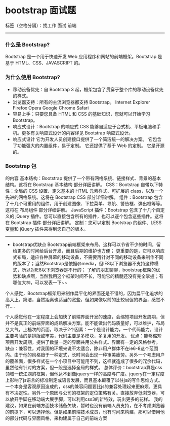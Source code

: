 # bootstrap 面试题

标签（空格分隔）：找工作 面试 前端

---
### 什么是 Bootstrap?
Bootstrap 是一个用于快速开发 Web 应用程序和网站的前端框架。Bootstrap 是基于 HTML、CSS、JAVASCRIPT 的。

### 为什么使用 Bootstrap?
- 移动设备优先：自 Bootstrap 3 起，框架包含了贯穿于整个库的移动设备优先的样式。
- 浏览器支持：所有的主流浏览器都支持 Bootstrap。
Internet Explorer Firefox Opera Google Chrome Safari
- 容易上手：只要您具备 HTML 和 CSS 的基础知识，您就可以开始学习 Bootstrap。
- 响应式设计：Bootstrap 的响应式 CSS 能够自适应于台式机、平板电脑和手机。更多有关响应式设计的内容详见 Bootstrap 响应式设计。
- 响应式设计
它为开发人员创建接口提供了一个简洁统一的解决方案。
它包含了功能强大的内置组件，易于定制。
它还提供了基于 Web 的定制。
它是开源的。
### Bootstrap 包
的内容
基本结构：Bootstrap 提供了一个带有网格系统、链接样式、背景的基本结构。这将在 Bootstrap 基本结构 部分详细讲解。
CSS：Bootstrap 自带以下特性：全局的 CSS 设置、定义基本的 HTML 元素样式、可扩展的 class，以及一个先进的网格系统。这将在 Bootstrap CSS 部分详细讲解。
组件：Bootstrap 包含了十几个可重用的组件，用于创建图像、下拉菜单、导航、警告框、弹出框等等。这将在 布局组件 部分详细讲解。
JavaScript 插件：Bootstrap 包含了十几个自定义的 jQuery 插件。您可以直接包含所有的插件，也可以逐个包含这些插件。这将在 Bootstrap 插件 部分详细讲解。
定制：您可以定制 Bootstrap 的组件、LESS 变量和 jQuery 插件来得到您自己的版本。


---
- bootstrap优缺点
Bootstrap前端框架来布局，这样可以节省不少的时间，留给更多的时间给后台开发，而且后期的维护也方便；
        更重要的是，它可以响应式布局，适应各种屏幕的移动设备，不需要再针对不同的移动设备来制作不同的版本了；当然Bootstrap是依据@media，但IE8以下浏览器不支持这种模式，所以对IE8以下浏览器是不行的；
了解的朋友聊聊，bootstrap框架的优势和缺点啊，当然我用这个框架时间不长，可能它的精髓还没有完全掌握；有哪位大神，可以发表一下~~

个人感觉，Bootstrap框架用来制作扁平化的界面还是不错的，因为扁平化追求的高大上，简洁，当然距离也适当的宽些，但如果像以前的比较局促的界面，感觉不行....


个人感觉他在一定程度上会加快了前端界面开发的速度，会缩短项目开发周期，但并不是真正的前端界面的成熟解决方案。能不能做出代码质量好，可以维护，布局又大气，上档次的页面，取决于2个因素：一个是设计能力，一个代码能力。设计主要考验的是排版或审美，代码主要是多模块，多复用的开发。
优点：能够缩短项目开发周期，提供了数量一定的界面共用公共样式。界面有一定的风格参考。
缺点：兼容性，对我国的环境来说不太适合，除非用户群体不在ie6-8这个范围内。由于他的风格趋于一种定式，长时间会出现一种审美疲劳。另外一个考虑用户的覆盖面，很多样式在一个小项目中可能用不到，这样就造成了很多的冗余代码，虽然他有针对的方案，但一般是选择全局的样式。
总体评价：bootstrap算是css领域一统江湖的框架，但他达不到像jquery一样的高度与广度。jquery在一定程度上影响了js语言的标准制定或语言发展，而且基本颠覆了以往js的写作思维方式。一个本身是客观原因造成的，css的兼容问题要比js的兼容处理起来更麻烦，更具有不决定性。另外一个原因与公司的框架的定位策略有关。直接放弃低浏览器，可以放开手脚在移动端大展手脚，可以利用css3的新特效，玩出更多的花样。
我的建议，如果在前端方面技术储备欠缺，暂时也没有前端人员支持，在不考虑浏览器的前提下，可以选择他。但是如果前端技术成员，也有时间来构建，那可以借用他的部分代码与界面风格，来构建属于自己的前端方案




